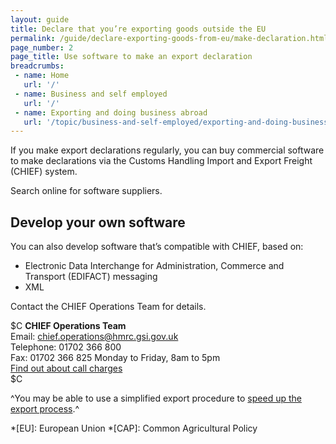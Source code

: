 ```yaml
---
layout: guide
title: Declare that you’re exporting goods outside the EU
permalink: /guide/declare-exporting-goods-from-eu/make-declaration.html
page_number: 2
page_title: Use software to make an export declaration
breadcrumbs:
 - name: Home
   url: '/'
 - name: Business and self employed
   url: '/'
 - name: Exporting and doing business abroad
   url: '/topic/business-and-self-employed/exporting-and-doing-business-abroad.html'   
---
```


If you make export declarations regularly, you can buy commercial software to make declarations via the Customs Handling Import and Export Freight (CHIEF) system.

Search online for software suppliers.

## Develop your own software

You can also develop software that’s compatible with CHIEF, based on:

- Electronic Data Interchange for Administration, Commerce and Transport (EDIFACT) messaging
- XML

Contact the CHIEF Operations Team for details.

$C 
**CHIEF Operations Team**   
Email: <chief.operations@hmrc.gsi.gov.uk>      
Telephone: 01702 366 800   
Fax: 01702 366 825
Monday to Friday, 8am to 5pm  
[Find out about call charges](/call-charges)  
$C  

^You may be able to use a simplified export procedure to [speed up the export process](/apply-simplified-declaration-procedure-sdp-imports-exports.html).^

*[EU]: European Union
*[CAP]: Common Agricultural Policy
